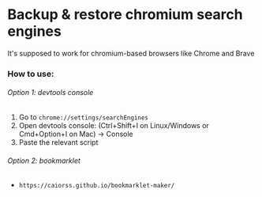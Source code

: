# Backup & restore chromium search engines

It's supposed to work for chromium-based browsers like Chrome and Brave

### How to use:

###### Option 1: devtools console
1. Go to `chrome://settings/searchEngines`
2. Open devtools console: (Ctrl+Shift+I on Linux/Windows or Cmd+Option+I on Mac) -> Console
3. Paste the relevant script

###### Option 2: bookmarklet
- `https://caiorss.github.io/bookmarklet-maker/`
